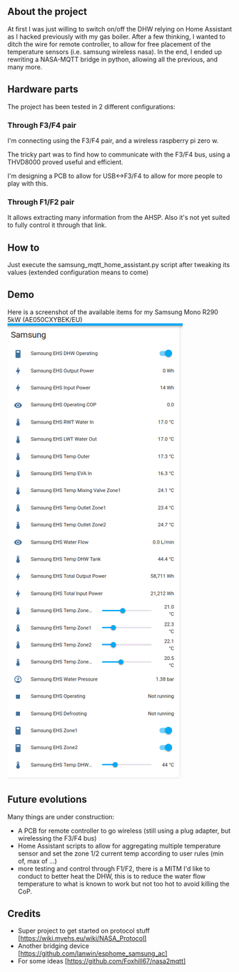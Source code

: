 ## About the project
At first I was just willing to switch on/off the DHW relying on Home Assistant as I hacked previously with my gas boiler.
After a few thinking, I wanted to ditch the wire for remote controller, to allow for free placement of the temperature sensors (i.e. samsung wireless nasa).
In the end, I ended up rewriting a NASA-MQTT bridge in python, allowing all the previous, and many more.

## Hardware parts
The project has been tested in 2 different configurations:

### Through F3/F4 pair
I'm connecting using the F3/F4 pair, and a wireless raspberry pi zero w.

The tricky part was to find how to communicate with the F3/F4 bus, using a THVD8000 proved useful and efficient.

I'm designing a PCB to allow for USB<->F3/F4 to allow for more people to play with this.

### Through F1/F2 pair
It allows extracting many information from the AHSP. Also it's not yet suited to fully control it through that link.

## How to
Just execute the samsung_mqtt_home_assistant.py script after tweaking its values (extended configuration means to come)

## Demo
Here is a screenshot of the available items for my Samsung Mono R290 5kW (AE050CXYBEK/EU)
![alt Home Assistant screenshot](https://github.com/70p4z/samsung-nasa-mqtt/blob/main/home_assistant_list.png?raw=true)

## Future evolutions

Many things are under construction:
  - A PCB for remote controller to go wireless (still using a plug adapter, but wirelessing the F3/F4 bus)
  - Home Assistant scripts to allow for aggregating multiple temperature sensor and set the zone 1/2 current temp according to user rules (min of, max of ...)
  - more testing and control through F1/F2, there is a MITM I'd like to conduct to better heat the DHW, this is to reduce the water flow temperature to what is known to work but not too hot to avoid killing the CoP.

## Credits

- Super project to get started on protocol stuff [https://wiki.myehs.eu/wiki/NASA_Protocol]
- Another bridging device [https://github.com/lanwin/esphome_samsung_ac]
- For some ideas [https://github.com/Foxhill67/nasa2mqtt]
